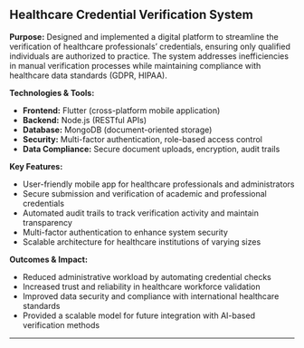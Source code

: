 ## Healthcare Credential Verification System

**Purpose:**
Designed and implemented a digital platform to streamline the verification of healthcare professionals’ credentials, ensuring only qualified individuals are authorized to practice. The system addresses inefficiencies in manual verification processes while maintaining compliance with healthcare data standards (GDPR, HIPAA).

**Technologies & Tools:**

* **Frontend:** Flutter (cross-platform mobile application)
* **Backend:** Node.js (RESTful APIs)
* **Database:** MongoDB (document-oriented storage)
* **Security:** Multi-factor authentication, role-based access control
* **Data Compliance:** Secure document uploads, encryption, audit trails

**Key Features:**

* User-friendly mobile app for healthcare professionals and administrators
* Secure submission and verification of academic and professional credentials
* Automated audit trails to track verification activity and maintain transparency
* Multi-factor authentication to enhance system security
* Scalable architecture for healthcare institutions of varying sizes

**Outcomes & Impact:**

* Reduced administrative workload by automating credential checks
* Increased trust and reliability in healthcare workforce validation
* Improved data security and compliance with international healthcare standards
* Provided a scalable model for future integration with AI-based verification methods

---
